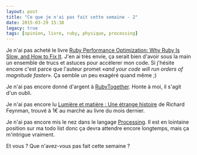 ```yaml
---
layout: post
title: "Ce que je n'ai pas fait cette semaine - 2"
date: 2015-03-29 15:38
legacy: true
tags: [opinion, livre, ruby, physique, processing]
---
```


Je n'ai pas acheté le livre [Ruby Performance Optimization: Why Ruby Is Slow, and How to Fix It](https://pragprog.com/book/adrpo/ruby-performance-optimization).
J'en ai très envie, ça serait bien d'avoir sous la main un ensemble de trucs et
astuces pour accélerer mon code. Si j'hésite encore c'est parce que l'auteur
promet&nbsp;«*and your code will run orders of magnitude faster*». Ça semble
un peu exagéré quand même ;)

<!-- more -->

Je n'ai pas encore donné d'argent à [RubyTogether](https://rubytogether.org/).
Honte à moi, il s'agit d'un oubli.

Je n'ai pas encore lu [Lumière et matière : Une étrange histoire](http://www.franceculture.fr/oeuvre-lumiere-et-matiere-une-etrange-histoire-de-richard-feynman) de Richard Feynman, trouvé à 1€ au marché au livre du mois dernier.

Je n'ai pas encore mis le nez dans le langage [Processing](https://www.processing.org/). Il est en lointaine position sur ma todo list donc ça devra attendre
encore longtemps, mais ça m'intrigue vraiment.

Et vous ? Que n'avez-vous pas fait cette semaine ?


